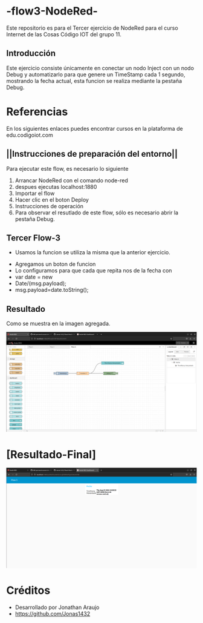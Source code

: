 # -flow3-NodeRed-

Este repositorio es para el Tercer ejercicio de NodeRed para el curso Internet de las Cosas Código IOT del grupo 11.

## Introducción 

Este ejercicio consiste únicamente en conectar un nodo Inject con un nodo Debug y automatizarlo para que genere un TimeStamp cada 1 segundo, mostrando la fecha actual, esta funcion se realiza mediante la pestaña Debug.

# Referencias 

En los siguientes enlaces puedes encontrar cursos en la plataforma de edu.codigoiot.com 

## ||Instrucciones de preparación del entorno||
Para ejecutar este flow, es necesario lo siguiente

1. Arrancar NodeRed con el comando node-red 
2. despues ejecutas localhost:1880
3. Importar el flow
4. Hacer clic en el boton Deploy
5. Instrucciones de operación
6. Para observar el resutlado de este flow, sólo es necesario abrir la pestaña Debug.

## Tercer Flow-3

- Usamos la funcion se utiliza la misma que la anterior ejercicio.

* Agregamos un boton de funcion
* Lo configuramos para que cada que repita nos de la fecha con 
* var date = new
* Date/(msg.payload);
* msg.payload=date.toString();

## Resultado

Como se muestra en la imagen agregada.
 
![](https://github.com/Jonas1432/-flow3-NodeRed-/blob/main/flow-3.png)

# [Resultado-Final]

![](https://github.com/Jonas1432/-flow3-NodeRed-/blob/main/Resultado-Flow3.png)

# Créditos

* Desarrollado por Jonathan Araujo
* https://github.com/Jonas1432